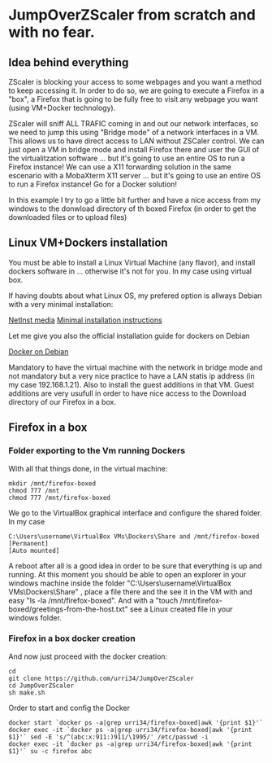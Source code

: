 # JumpOverZScaler from scratch and with no fear.

## Idea behind everything

ZScaler is blocking your access to some webpages and you want a method to keep accessing it. In order to do so, we are going to execute a Firefox in a "box", a Firefox that is going to be fully free to visit any webpage you want (using VM+Docker technology). 

ZScaler will sniff ALL TRAFIC coming in and out our network interfaces, so we need to jump this using "Bridge mode" of a network interfaces in a VM. This allows us to have direct access to LAN without ZSCaler control. We can just open a VM in bridge mode and install Firefox there and user the GUI of the virtualitzation software ... but it's going to use an entire OS to run a Firefox instance! We can use a X11 forwarding solution in the same escenario with a MobaXterm X11 server ... but it's going to use an entire OS to run a Firefox instance! Go for a Docker solution!

In this example I try to go a little bit further and have a nice access from my windows to the donwload directory of th boxed Firefox (in order to get the downloaded files or to upload files)

## Linux VM+Dockers installation

You must be able to install a Linux Virtual Machine (any flavor), and install dockers software in ... otherwise it's not for you. In my case using virtual box.

If having doubts about what Linux OS, my prefered option is allways Debian with a very minimal installation:

[NetInst media](https://www.debian.org/CD/netinst/)
[Minimal installation instructions](https://www.howtoforge.com/tutorial/debian-minimal-server/)

Let me give you also the official installation guide for dockers on Debian

[Docker on Debian](https://docs.docker.com/engine/install/debian)

Mandatory to have the virtual machine with the network in bridge mode and not mandatory but a very nice practice to have a LAN statis ip address (in my case 192.168.1.21). Also to install the guest additions in that VM. Guest additions are very usufull in order to have nice access to the Download directory of our Firefox in a box.

## Firefox in a box

### Folder exporting to the Vm running Dockers

With all that things done, in the virtual machine:
```
mkdir /mnt/firefox-boxed
chmod 777 /mnt
chmod 777 /mnt/firefox-boxed
```
We go to the VirtualBox graphical interface and configure the shared folder. In my case
```
C:\Users\username\VirtualBox VMs\Dockers\Share and /mnt/firefox-boxed
[Permanent]
[Auto mounted]
```
A reboot after all is a good idea in order to be sure that everything is up and running. At this moment you should be able to open an explorer in your windows machine inside the folder "C:\Users\username\VirtualBox VMs\Dockers\Share" , place a file there and the see it in the VM with and easy "ls -la /mnt/firefox-boxed". And with a "touch /mnt/firefox-boxed/greetings-from-the-host.txt" see a Linux created file in your windows folder.

### Firefox in a box docker creation

And now just proceed with the docker creation:
```
cd
git clone https://github.com/urri34/JumpOverZScaler
cd JumpOverZScaler
sh make.sh
```
Order to start and config the Docker
```
docker start `docker ps -a|grep urri34/firefox-boxed|awk '{print $1}'`
docker exec -it `docker ps -a|grep urri34/firefox-boxed|awk '{print $1}'` sed -E 's/^(abc:x:911:)911/\1995/' /etc/passwd -i
docker exec -it `docker ps -a|grep urri34/firefox-boxed|awk '{print $1}'` su -c firefox abc
```
